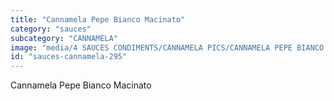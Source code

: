 ```yaml
---
title: "Cannamela Pepe Bianco Macinato"
category: "sauces"
subcategory: "CANNAMELA"
image: "media/4 SAUCES CONDIMENTS/CANNAMELA PICS/CANNAMELA PEPE BIANCO MACINATO.png"
id: "sauces-cannamela-295"
---
```


Cannamela Pepe Bianco Macinato
